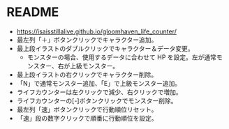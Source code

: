 # README

- https://isaisstillalive.github.io/gloomhaven_life_counter/
- 最左列「＋」ボタンクリックでキャラクター追加。
- 最上段イラストのダブルクリックでキャラクター＆データ変更。
  - モンスターの場合、使用するデータに合わせて HP を設定。左が通常モンスター、右が上級モンスター。
- 最上段イラストの右クリックでキャラクター削除。
- 「N」で通常モンスター追加、「E」で上級モンスター追加。
- ライフカウンターは左クリックで減少、右クリックで増加。
- ライフカウンターの[-]ボタンクリックでモンスター削除。
- 最左列「速」ボタンクリックで行動順位リセット。
- 「速」段の数字クリックで順番に行動順位を設定。
